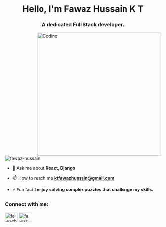 <h1 align="center">Hello, I'm Fawaz Hussain K T</h1>
<h3 align="center">A dedicated Full Stack developer.</h3>
<img align="right" alt="Coding" width="400" src="https://media2.giphy.com/media/v1.Y2lkPTc5MGI3NjExNDJ1NDY3NzM1dmU0bnN5bjFlMmgzcXJraGJjMWU4N2tiM3FpMXVjbCZlcD12MV9pbnRlcm5hbF9naWZfYnlfaWQmY3Q9Zw/qgQUggAC3Pfv687qPC/giphy.gif">

<p align="left"> <img src="https://komarev.com/ghpvc/?username=fawaz-hussain&label=Profile%20views&color=0e75b6&style=flat" alt="fawaz-hussain" /> </p>

- 💬 Ask me about **React, Django**

- 📫 How to reach me **ktfawazhussain@gmail.com**

- ⚡ Fun fact **I enjoy solving complex puzzles that challenge my skills.**

<h3 align="left">Connect with me:</h3>
<p align="left">
<a href="https://linkedin.com/in/fawazhussain" target="blank"><img align="center" src="https://raw.githubusercontent.com/rahuldkjain/github-profile-readme-generator/master/src/images/icons/Social/linked-in-alt.svg" alt="fawazhussain" height="30" width="40" /></a>
<a href="https://www.leetcode.com/fawaz_hussain" target="blank"><img align="center" src="https://raw.githubusercontent.com/rahuldkjain/github-profile-readme-generator/master/src/images/icons/Social/leet-code.svg" alt="fawaz_hussain" height="30" width="40" /></a>
</p>

